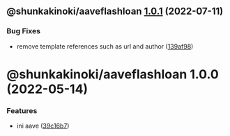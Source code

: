 ## @shunkakinoki/aaveflashloan [1.0.1](https://github.com/shunkakinoki/contracts/compare/@shunkakinoki/aaveflashloan@1.0.0...@shunkakinoki/aaveflashloan@1.0.1) (2022-07-11)

### Bug Fixes

- remove template references such as url and author ([139af98](https://github.com/shunkakinoki/contracts/commit/139af98ef46346d25875224520c58502befa44c1))

# @shunkakinoki/aaveflashloan 1.0.0 (2022-05-14)

### Features

- ini aave ([39c16b7](https://github.com/shunkakinoki/contracts/commit/39c16b7cca1c696859401ce339cfdfac22eeff5e))
